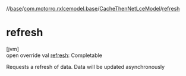 //[base](../../../index.md)/[com.motorro.rxlcemodel.base](../index.md)/[CacheThenNetLceModel](index.md)/[refresh](refresh.md)

# refresh

[jvm]\
open override val [refresh](refresh.md): Completable

Requests a refresh of data. Data will be updated asynchronously
